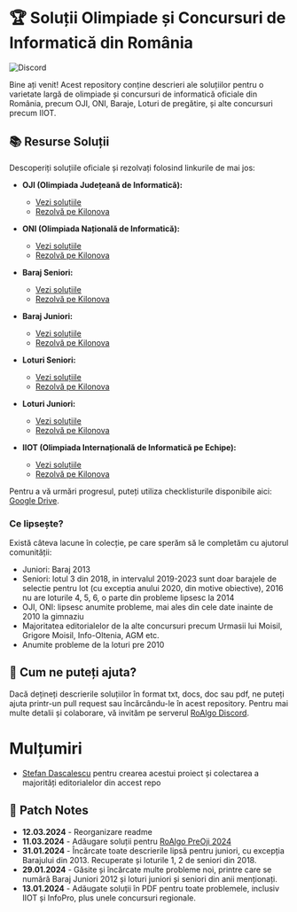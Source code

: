 # 🏆 Soluții Olimpiade și Concursuri de Informatică din România
![Discord](https://img.shields.io/discord/1105067704878112778?style=flat&labelColor=Discord&link=https%3A%2F%2Fdiscord.gg%2Froalgo)


Bine ați venit! Acest repository conține descrieri ale soluțiilor pentru o varietate largă de olimpiade și concursuri de informatică oficiale din România, precum OJI, ONI, Baraje, Loturi de pregătire, și alte concursuri precum IIOT.

## 📚 Resurse Soluții

Descoperiți soluțiile oficiale și rezolvați folosind linkurile de mai jos:

- **OJI (Olimpiada Județeană de Informatică):** 
  - [Vezi soluțiile](OJI%20(regional%20olympiad))
  - [Rezolvă pe Kilonova](https://kilonova.ro/problem_lists/460)

- **ONI (Olimpiada Națională de Informatică):** 
  - [Vezi soluțiile](ONI%20(national%20olympiad))
  - [Rezolvă pe Kilonova](https://kilonova.ro/problem_lists/524)

- **Baraj Seniori:** 
  - [Vezi soluțiile](Baraj%20+%20Lot%20Seniori%20(IOI%20team%20selection%20tests))
  - [Rezolvă pe Kilonova](https://kilonova.ro/problem_lists/516)

- **Baraj Juniori:** 
  - [Vezi soluțiile](Baraj%20+%20Lot%20Juniori%20(EJOI%20team%20selection%20tests))
  - [Rezolvă pe Kilonova](https://kilonova.ro/problem_lists/508)

- **Loturi Seniori:** 
  - [Vezi soluțiile](Baraj%20+%20Lot%20Seniori%20(IOI%20team%20selection%20tests))
  - [Rezolvă pe Kilonova](https://kilonova.ro/problem_lists/225)

- **Loturi Juniori:** 
  - [Vezi soluțiile](Baraj%20+%20Lot%20Juniori%20(EJOI%20team%20selection%20tests))
  - [Rezolvă pe Kilonova](https://kilonova.ro/problem_lists/689)

- **IIOT (Olimpiada Internațională de Informatică pe Echipe):** 
  - [Vezi soluțiile](IIOT%20(team%20olympiad))
  - [Rezolvă pe Kilonova](https://kilonova.ro/problem_lists/128)

Pentru a vă urmări progresul, puteți utiliza checklisturile disponibile aici: [Google Drive](https://drive.google.com/drive/folders/1FbTP-PkXTz7mBmBPe4ssbIQOH2VwkwCz?usp=drive_link).

### Ce lipsește?

Există câteva lacune în colecție, pe care sperăm să le completăm cu ajutorul comunității:

* Juniori: Baraj 2013
* Seniori: lotul 3 din 2018, in intervalul 2019-2023 sunt doar barajele de selectie pentru lot (cu exceptia anului 2020, din motive obiective), 2016 nu are loturile 4, 5, 6, o parte din probleme lipsesc la 2014
* OJI, ONI: lipsesc anumite probleme, mai ales din cele date inainte de 2010 la gimnaziu
* Majoritatea editorialelor de la alte concursuri precum Urmasii lui Moisil, Grigore Moisil, Info-Oltenia, AGM etc.
* Anumite probleme de la loturi pre 2010

## 🤝 Cum ne puteți ajuta?

Dacă dețineți descrierile soluțiilor în format txt, docs, doc sau pdf, ne puteți ajuta printr-un pull request sau încărcându-le în acest repository. Pentru mai multe detalii și colaborare, vă invităm pe serverul [RoAlgo Discord](https://discord.gg/roalgo).

# Mulțumiri
- [Stefan Dascalescu](https://stefdasca.ro/) pentru crearea acestui proiect și colectarea a majorități editorialelor din accest repo

## 📝 Patch Notes

- **12.03.2024** - Reorganizare readme
- **11.03.2024** - Adăugare soluții pentru [RoAlgo PreOji 2024](Other%20Romanian%20contests/RoAlgo%20PreOJI%202024)
- **31.01.2024** - Încărcate toate descrierile lipsă pentru juniori, cu excepția Barajului din 2013. Recuperate și loturile 1, 2 de seniori din 2018.
- **29.01.2024** - Găsite și încărcate multe probleme noi, printre care se numără Baraj Juniori 2012 și loturi juniori și seniori din anii menționați.
- **13.01.2024** - Adăugate soluții în PDF pentru toate problemele, inclusiv IIOT și InfoPro, plus unele concursuri regionale.
